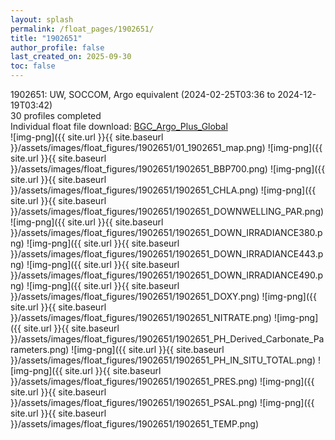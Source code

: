 ```yaml
---
layout: splash
permalink: /float_pages/1902651/
title: "1902651"
author_profile: false
last_created_on: 2025-09-30
toc: false
---
```

 
1902651: UW, SOCCOM, Argo equivalent (2024-02-25T03:36 to 2024-12-19T03:42)\
30 profiles completed\
Individual float file download: [BGC_Argo_Plus_Global](https://ftp.soest.hawaii.edu/bgc_argo_plus/Individual_Floats/outliers_removed/1902651_Sprof_processed.nc)\
![img-png]({{ site.url }}{{ site.baseurl }}/assets/images/float_figures/1902651/01_1902651_map.png)
![img-png]({{ site.url }}{{ site.baseurl }}/assets/images/float_figures/1902651/1902651_BBP700.png)
![img-png]({{ site.url }}{{ site.baseurl }}/assets/images/float_figures/1902651/1902651_CHLA.png)
![img-png]({{ site.url }}{{ site.baseurl }}/assets/images/float_figures/1902651/1902651_DOWNWELLING_PAR.png)
![img-png]({{ site.url }}{{ site.baseurl }}/assets/images/float_figures/1902651/1902651_DOWN_IRRADIANCE380.png)
![img-png]({{ site.url }}{{ site.baseurl }}/assets/images/float_figures/1902651/1902651_DOWN_IRRADIANCE443.png)
![img-png]({{ site.url }}{{ site.baseurl }}/assets/images/float_figures/1902651/1902651_DOWN_IRRADIANCE490.png)
![img-png]({{ site.url }}{{ site.baseurl }}/assets/images/float_figures/1902651/1902651_DOXY.png)
![img-png]({{ site.url }}{{ site.baseurl }}/assets/images/float_figures/1902651/1902651_NITRATE.png)
![img-png]({{ site.url }}{{ site.baseurl }}/assets/images/float_figures/1902651/1902651_PH_Derived_Carbonate_Parameters.png)
![img-png]({{ site.url }}{{ site.baseurl }}/assets/images/float_figures/1902651/1902651_PH_IN_SITU_TOTAL.png)
![img-png]({{ site.url }}{{ site.baseurl }}/assets/images/float_figures/1902651/1902651_PRES.png)
![img-png]({{ site.url }}{{ site.baseurl }}/assets/images/float_figures/1902651/1902651_PSAL.png)
![img-png]({{ site.url }}{{ site.baseurl }}/assets/images/float_figures/1902651/1902651_TEMP.png)
